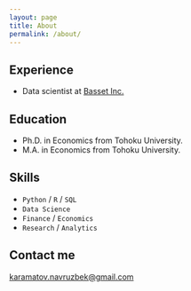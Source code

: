 ```yaml
---
layout: page
title: About
permalink: /about/
---
```


## Experience

* Data scientist at [Basset Inc.](www.basset.ai)

## Education

* Ph.D. in Economics from Tohoku University.
* M.A. in Economics from Tohoku University.

## Skills

* `Python` / `R` / `SQL`
* `Data Science`
* `Finance` / `Economics`
* `Research` / `Analytics`

## Contact me

[karamatov.navruzbek@gmail.com](mailto:karamatov.navruzbek@gmail.com)
